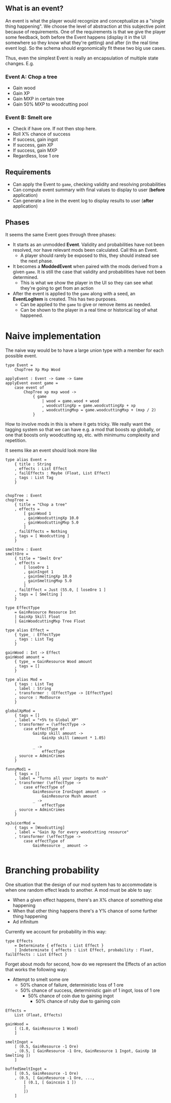 ## What is an event?
An event is what the player would recognize and conceptualize as a "single thing happening". We choose the level of abstraction at this subjective point because of requirements. One of the requirements is that we give the player some feedback, both before the Event happens (display it in the UI somewhere so they know what they're getting) and after (in the real time event log). So the schema should ergonomically fit these two big use cases.

Thus, even the simplest Event is really an encapsulation of multiple state changes. E.g.

### Event A: Chop a tree
* Gain wood
* Gain XP
* Gain MXP in certain tree
* Gain 50% MXP to woodcutting pool

### Event B: Smelt ore
* Check if have ore. If not then stop here.
* Roll X% chance of success
* If success, gain ingot
* If success, gain XP
* If success, gain MXP
* Regardless, lose 1 ore

## Requirements
* Can apply the Event to `game`, checking validity and resolving probabilities
* Can compute event summary with final values to display to user (**before** application)
* Can generate a line in the event log to display results to user (**after** application)

## Phases 
It seems the same Event goes through three phases:
* It starts as an unmodded **Event**. Validity and probabilities have not been resolved, nor have relevant mods been calculated. Call this an Event.
	* A player should rarely be exposed to this, they should instead see the next phase.
* It becomes a **ModdedEvent** when paired with the mods derived from a given `game`. It is still the case that validity and probabilities have not been determined.
	* This is what we show the player in the UI so they can see what they're going to get from an action
* After the event is applied to the `game` along with a seed, an **EventLogItem** is created. This has two purposes.
	* Can be applied to the `game` to give or remove items as needed.
	* Can be shown to the player in a real time or historical log of what happened.


# Naive implementation
The naive way would be to have a large union type with a member for each possible event. 
```
type Event =
	ChopTree Xp Mxp Wood

applyEvent : Event -> Game -> Game
applyEvent event game =
	case event of
		ChopTree xp mxp wood ->
			{ game
				| wood = game.wood + wood
				, woodcuttingXp = game.woodcuttingXp + xp
				, woodcuttingMxp = game.woodcuttingMxp + (mxp / 2)
			}
```

How to involve mods in this is where it gets tricky. We really want the tagging system so that we can have e.g. a mod that boosts xp globally, or one that boosts only woodcutting xp, etc. with minimumu complexity and repetition.

It seems like an event should look more like 
```
type alias Event =
	{ title : String
	, effects : List Effect
	, failEffects : Maybe (Float, List Effect)
	, tags : List Tag
	}


chopTree : Event
chopTree =
	{ title = "Chop a tree"
	, effects =
		[ gainWood 1
		, gainWoodcuttingXp 10.0
		, gainWoodcuttingMxp 5.0
		]
	, failEffects = Nothing
	, tags = [ Woodcutting ]
	}

smeltOre : Event
smeltOre =
	{ title = "Smelt Ore"
	, effects =
		[ loseOre 1
		, gainIngot 1
		, gainSmeltingXp 10.0
		, gainSmeltingMxp 5.0
		]
	, failEffect = Just (55.0, [ loseOre 1 ]
	, tags = [ Smelting ]
	}

type EffectType
	= GainResource Resource Int
	| GainXp Skill Float
	| GainWoodcuttingMxp Tree Float

type alias Effect =
	{ type_ : EffectType
	, tags : List Tag
	}

gainWood : Int -> Effect
gainWood amount =
	{ type_ = GainResource Wood amount
	, tags = []
	}

type alias Mod =
	{ tags : List Tag
	, label : String
	, transformer : (EffectType -> [EffectType]
	, source : ModSource
	}

globalXpMod =
	{ tags = []
	, label = "+5% to Global XP"
	, transformer = (\effectType ->
		case effectType of
			GainXp skill amount ->
				GainXp skill (amount * 1.05)
				
			_ ->
				effectType
	, source = AdminCrimes
	}

funnyMod1 =
	{ tags = []
	, label = "Turns all your ingots to mush"
	, transformer (\effectType ->
		case effectType of
			GainResource IronIngot amount ->
				GainResource Mush amount
			_ ->
				effectType
	, source = AdminCrimes
	}

xpJuicerMod =
	{ tags = [Woodcutting]
	, label = "Gain Xp for every woodcutting resource"
	, transformer (\effectType ->
		case effectType of
			GainResource _ amount ->
				
```

# Branching probability
One situation that the design of our mod system has to accommodate is when one random effect leads to another. A mod must be able to say:
* When a given effect happens, there's an X% chance of something else happening
* When that other thing happens there's a Y% chance of some further thing happening
* Ad infinitum

Currently we account for probability in this way:
```
type Effects
    = Determinate { effects : List Effect }
    | Indeterminate { effects : List Effect, probability : Float, failEffects : List Effect }
```

Forget about mods for second, how do we represent the Effects of an action that works the following way:
* Attempt to smelt some ore
	* 50% chance of failure, deterministic loss of 1 ore
	* 50% chance of success, deterministic gain of 1 ingot, loss of 1 ore
		* 50% chance of coin due to gaining ingot
			* 50% chance of ruby due to gaining coin

```
Effects =
	List (Float, Effects)

gainWood =
	[ (1.0, GainResource 1 Wood)
	]

smeltIngot =
	[ (0.5, GainResource -1 Ore)
	, (0.5, [ GainResource -1 Ore, GainResource 1 Ingot, GainXp 10 Smelting ])
	]

buffedSmeltIngot =
	[ (0.5, GainResource -1 Ore)
	, (0.5, [ GainResource -1 Ore, ...,
		[ (0.1, [ Gaincoin 1 ])
		]
		])
	]

```